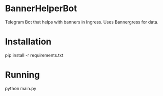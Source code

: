 # BannerHelperBot
Telegram Bot that helps with banners in Ingress. Uses Bannergress for data.

# Installation
pip install -r requirements.txt

# Running
python main.py
